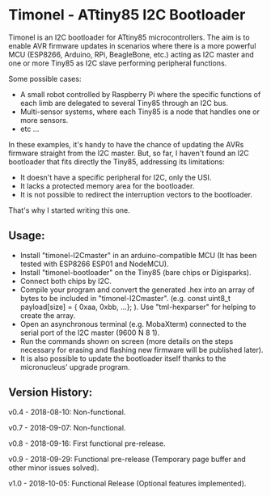 Timonel - ATtiny85 I2C Bootloader
=================================

Timonel is an I2C bootloader for ATtiny85 microcontrollers. The aim is to enable AVR firmware updates in scenarios where there is a more powerful MCU (ESP8266, Arduino, RPi, BeagleBone, etc.) acting as I2C master and one or more Tiny85 as I2C slave performing peripheral functions.

Some possible cases:

* A small robot controlled by Raspberry Pi where the specific functions of each limb are delegated to several Tiny85 through an I2C bus.
* Multi-sensor systems, where each Tiny85 is a node that handles one or more sensors.
* etc ...

In these examples, it's handy to have the chance of updating the AVRs firmware straight from the I2C master. But, so far, I haven't found an I2C bootloader that fits directly the Tiny85, addressing its limitations:
* It doesn't have a specific peripheral for I2C, only the USI.
* It lacks a protected memory area for the bootloader.
* It is not possible to redirect the interruption vectors to the bootloader.

That's why I started writing this one.

Usage:
------
* Install "timonel-I2Cmaster" in an arduino-compatible MCU (It has been tested with ESP8266 ESP01 and NodeMCU).
* Install "timonel-bootloader" on the Tiny85 (bare chips or Digisparks).
* Connect both chips by I2C.
* Compile your program and convert the generated .hex into an array of bytes to be included in "timonel-I2Cmaster". (e.g. const uint8_t payload[size] = { 0xaa, 0xbb, ...}; ). Use "tml-hexparser" for helping to create the array.
* Open an asynchronous terminal (e.g. MobaXterm) connected to the serial port of the I2C master (9600 N 8 1).
* Run the commands shown on screen (more details on the steps necessary for erasing and flashing new firmware will be published later).
* It is also possible to update the bootloader itself thanks to the micronucleus' upgrade program.

Version History:
----------------
v0.4 - 2018-08-10: Non-functional.

v0.7 - 2018-09-07: Non-functional.

v0.8 - 2018-09-16: First functional pre-release.

v0.9 - 2018-09-29: Functional pre-release (Temporary page buffer and other minor issues solved).

v1.0 - 2018-10-05: Functional Release (Optional features implemented).
